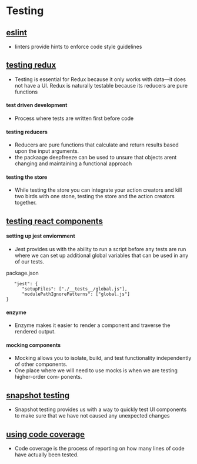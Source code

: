 # Testing

## <ins> eslint </ins>

- linters provide hints to enforce code style guidelines

## <ins> testing redux </ins>

- Testing is essential for Redux because it only works with data—it does not have a UI. Redux is naturally testable because its reducers are pure functions

#### test driven development

- Process where tests are written first before code

#### testing reducers

- Reducers are pure functions that calculate and return results based upon the input arguments.
- the packaage deepfreeze can be used to unsure that objects arent changing and maintaining a functional approach

#### testing the store

- While testing the store you can integrate your action creators and kill two birds with one stone, testing the store and the action creators together.

## <ins> testing react components </ins>

#### setting up jest enviornment

- Jest provides us with the ability to run a script before any tests are run where we can set up additional global variables that can be used in any of our tests.

package.json

```
   "jest": {
      "setupFiles": ["./__tests__/global.js"],
      "modulePathIgnorePatterns": ["global.js"]
}
```

#### enzyme

- Enzyme makes it easier to render a component and traverse the rendered output.

#### mocking components

- Mocking allows you to isolate, build, and test functionality independently of other components.
- One place where we will need to use mocks is when we are testing higher-order com‐ ponents.

## <ins> snapshot testing </ins>

- Snapshot testing provides us with a way to quickly test UI components to make sure that we have not caused any unexpected changes

## <ins> using code coverage </ins>

- Code coverage is the process of reporting on how many lines of code have actually been tested.
